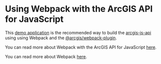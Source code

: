 # Using Webpack with the ArcGIS API for JavaScript

This [demo application](demo/) is the recommended way to build the [arcgis-js-api](https://github.com/Esri/arcgis-js-api) using using Webpack and the [@arcgis/webpack-plugin](https://github.com/Esri/arcgis-webpack-plugin).

You can read more about Webpack with the ArcGIS API for JavaScript [here](https://developers.arcgis.com/javascript/latest/guide/using-webpack/index.html).

You can read more about Webpack [here](https://webpack.js.org/).
